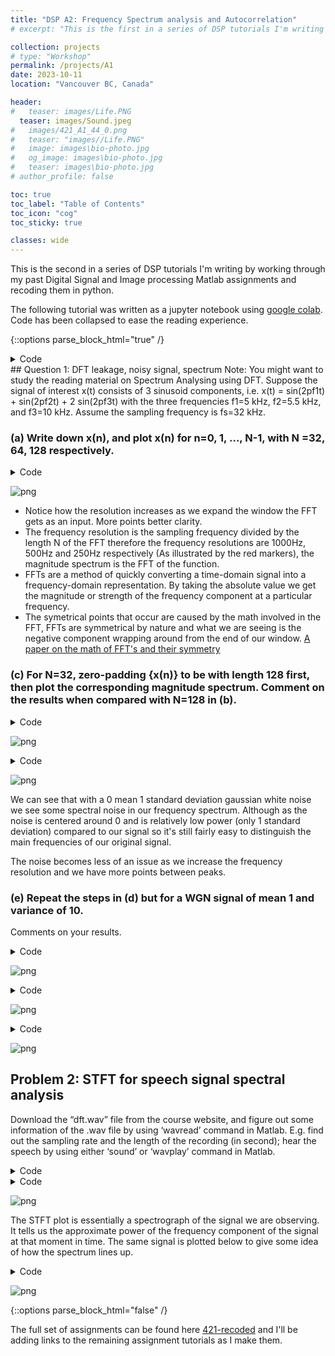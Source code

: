 ```yaml
---
title: "DSP A2: Frequency Spectrum analysis and Autocorrelation"
# excerpt: "This is the first in a series of DSP tutorials I'm writing by working through my past Digital Signal and Image processing course work and "

collection: projects
# type: "Workshop"
permalink: /projects/A1
date: 2023-10-11
location: "Vancouver BC, Canada"

header:
#   teaser: images/Life.PNG
  teaser: images/Sound.jpeg
#   images/421_A1_44_0.png
#   teaser: "images//Life.PNG"
#   image: images\bio-photo.jpg
#   og_image: images\bio-photo.jpg
#   teaser: images\bio-photo.jpg
# author_profile: false

toc: true
toc_label: "Table of Contents"
toc_icon: "cog"
toc_sticky: true

classes: wide
---
```

This is the second in a series of DSP tutorials I'm writing by working through my past Digital Signal and Image processing Matlab assignments and recoding them in python.

The following tutorial was written as a jupyter notebook using [google colab](https://colab.research.google.com/). Code has been collapsed to ease the reading experience.

{::options parse_block_html="true" /}
<details><summary markdown="span">Code</summary>
```python
from google.colab import drive
drive.mount("/content/gdrive", force_remount=True)
```
    Mounted at /content/gdrive
    

```python
import numpy as np
import matplotlib.pyplot as plt
import math
```
</details>
## Question 1: DFT leakage, noisy signal, spectrum
Note: You might want to study the reading material on Spectrum Analysing using DFT.
Suppose the signal of interest x(t) consists of 3 sinusoid components, i.e.
x(t) = sin(2pf1t) + sin(2pf2t) + 2 sin(2pf3t) with the three frequencies f1=5 kHz, f2=5.5
kHz, and f3=10 kHz. Assume the sampling frequency is fs=32 kHz.


### (a) Write down x(n), and plot x(n) for n=0, 1, …, N-1, with N =32, 64, 128 respectively.


<details><summary markdown="span">Code</summary>
```python
# Define frequencies
f1 = 5000; f2 = 5500; f3 = 10000;
Fs = 32000;
# setting our sample times
ts = np.arange(0, 128*1/Fs, 1/Fs)
n = np.arange(0, 128, 1)

x_n = np.sin(2*np.pi*f1*ts) + np.sin(2*np.pi*f2*ts) + 2*np.sin(2*np.pi*f3*ts);

fig, ax = plt.subplots(3, 1, figsize=(10, 5), layout='constrained')
fig.suptitle('Signals')

ax[0].set_title('x(n) N=32', fontsize='medium')
ax[0].set_ylabel('y(n)')
ax[0].stem(n[0:32], x_n[0:32], basefmt = '')

ax[1].set_title('x(n) N=64', fontsize='medium')
ax[1].set_ylabel('y(n)')
ax[1].stem(n[0:64], x_n[0:64], basefmt = '')

ax[2].set_title('x(n) N=128', fontsize='medium')
ax[2].set_ylabel('y(n)')
ax[2].stem(n, x_n, basefmt = '')

plt.show()
```
</details>

![png](421_A2_files/421_A2_5_0.png)


### (b) What is the corresponding frequency resolution? For N=32, 64, and 128, plot the corresponding magnitude spectrums of {x(n)}.
Comment on the results.

<details><summary markdown="span">Code</summary>
```python
# setting out the ffts
y_n1 = np.abs(np.fft.fft(x_n[0:32]))
y_n2 = np.abs(np.fft.fft(x_n[0:64]))
y_n3 = np.abs(np.fft.fft(x_n))

# key step to make sure the frequencies of our FFT match up properly
f1 = n[0:32]*Fs/32
f2 = n[0:64]*Fs/64
f3 = n[0:128]*Fs/128

fig, ax = plt.subplots(3, 1, figsize=(10, 5), layout='constrained')
fig.suptitle('Signals')

ax[0].set_title('magnitude spectrum N = 32 ', fontsize='medium')
ax[0].set_ylabel('|{x(n)}|')
ax[0].set_xlabel('Frequency (Hz)')
ax[0].plot(f1, y_n1)
ax[0].plot(f1, np.zeros(32), '|r')

ax[1].set_title('magnitude spectrum N = 64', fontsize='medium')
ax[1].set_ylabel('|{x(n)}|')
ax[1].set_xlabel('Frequency (Hz)')
ax[1].plot(f2, y_n2)
ax[1].plot(f2, np.zeros(64), '|r')

ax[2].set_title('magnitude spectrum N = 128', fontsize='medium')
ax[2].set_ylabel('|{x(n)}|')
ax[2].set_xlabel('Frequency (Hz)')
ax[2].plot(f3, y_n3)
ax[2].plot(f3, np.zeros(128), '|r')

plt.show()
```
</details>

![png](421_A2_files/421_A2_7_0.png)


- Notice how the resolution increases as we expand the window the FFT gets as an input. More points better clarity.
-  The frequency resolution is the sampling frequency divided by the length N of the FFT therefore the frequency resolutions are 1000Hz, 500Hz and 250Hz respectively (As illustrated by the red markers), the magnitude spectrum is the FFT of the function. 
- FFTs are a method of quickly converting a time-domain signal into a frequency-domain representation. By taking the absolute value we get the magnitude or strength of the frequency component at a particular frequency.
- The symetrical points that occur are caused by the math involved in the FFT, FFTs are symmetrical by nature and what we are seeing is the negative component wrapping around from the end of our window.
[A paper on the math of FFT's and their symmetry](https://web.ece.ucsb.edu/Faculty/Rabiner/ece259/Reprints/144_FFT%20symmetry.pdf)


### (c) For N=32, zero-padding {x(n)} to be with length 128 first, then plot the corresponding magnitude spectrum. Comment on the results when compared with N=128 in (b).




<details><summary markdown="span">Code</summary>
```python
# setting out the ffts
y_n1 = np.abs(np.fft.fft(np.concatenate((x_n[0:32],np.zeros(96)))))
y_n3 = np.abs(np.fft.fft(x_n))

f3 = n[0:128]*Fs/128

fig, ax = plt.subplots(2, 1, figsize=(10, 3), layout='constrained')
fig.suptitle('Signals')

ax[0].set_title('Magnitude spectrum N = 32, zero padded to 128 ', fontsize='medium')
ax[0].set_ylabel('|{x(n)}|')
ax[0].set_xlabel('Frequency (kHz)')
ax[0].plot(f3, y_n1)
ax[0].plot(f3, np.zeros(128), '|r')

ax[1].set_title('Magnitude spectrum N = 128', fontsize='medium')
ax[1].set_ylabel('|{x(n)}|')
ax[1].set_xlabel('Frequency (kHz)')
ax[1].plot(f3, y_n3)
ax[1].plot(f3, np.zeros(128), '|r')

plt.show()
```
</details>

![png](421_A2_files/421_A2_10_0.png)


With zero padding we get an artificially higher resolution.

[zero padding extra reading](https://www.bitweenie.com/listings/fft-zero-padding/)

### (d) Study the effects of Gaussian white noise (WGN).
Generate a zero-mean white Gaussian noise sequence (use ‘randn’ in Matlab) with variance 1. For N=32, plot the noise sequence, the signal sequence of (a), and the result of adding the two signals.
Repeat (a) and (b) by using the above noisy signal.

<details><summary markdown="span">Code</summary>
```python
# Define frequencies
f1 = 5000; f2 = 5500; f3 = 10000;
Fs = 32000;
# setting our sample times
ts = np.arange(0, 128*1/Fs, 1/Fs)
n = np.arange(0, 128, 1)

noise = np.random.normal(0, 1, size=128)
x_n = np.sin(2*np.pi*f1*ts) + np.sin(2*np.pi*f2*ts) + 2*np.sin(2*np.pi*f3*ts);
noisy_x_n = x_n + noise

fig, ax = plt.subplots(3, 1, figsize=(10, 5), layout='constrained')
fig.suptitle('Signals')

ax[0].set_title('Gaussian noise 0 mean 1 std', fontsize='medium')
ax[0].set_ylabel('y(n)')
ax[0].stem(n[0:32], noise[0:32], 'r', basefmt = '')

ax[1].set_title('Original signal', fontsize='medium')
ax[1].set_ylabel('y(n)')
ax[1].stem(n[0:32], x_n[0:32], basefmt = '')

ax[2].set_title('Signal + Noise', fontsize='medium')
ax[2].set_ylabel('y(n)')
ax[2].stem(n[0:32], noisy_x_n[0:32], 'm', basefmt = '')

plt.show()


```
</details>

![png](421_A2_files/421_A2_14_0.png)


<details><summary markdown="span">Code</summary>
```python
fig, ax = plt.subplots(3, 1, figsize=(10, 5), layout='constrained')
fig.suptitle('Signals')

ax[0].set_title('Noisy x(n) N=32', fontsize='medium')
ax[0].set_ylabel('y(n)')
ax[0].stem(n[0:32], noisy_x_n[0:32], 'm', basefmt = '')

ax[1].set_title('Noisy x(n) N=64', fontsize='medium')
ax[1].set_ylabel('y(n)')
ax[1].stem(n[0:64], noisy_x_n[0:64], 'm', basefmt = '')

ax[2].set_title('Noisy x(n) N=128', fontsize='medium')
ax[2].set_ylabel('y(n)')
ax[2].stem(n, noisy_x_n, 'm', basefmt = '')

plt.show()
```
</details>

![png](421_A2_files/421_A2_15_0.png)


<details><summary markdown="span">Code</summary>
```python
# setting out the ffts
y_n1 = np.abs(np.fft.fft(noisy_x_n[0:32]))
y_n2 = np.abs(np.fft.fft(noisy_x_n[0:64]))
y_n3 = np.abs(np.fft.fft(noisy_x_n))

# key step to make sure the frequencies of our FFT match up properly
f1 = n[0:32]*Fs/32
f2 = n[0:64]*Fs/64
f3 = n[0:128]*Fs/128

fig, ax = plt.subplots(3, 1, figsize=(10, 5), layout='constrained')
fig.suptitle('Signals with 0 mean 1 std Gaussian noise')

ax[0].set_title('Magnitude spectrum N = 32 ', fontsize='medium')
ax[0].set_ylabel('|{x(n)}|')
ax[0].set_xlabel('Frequency (Hz)')
ax[0].plot(f1, y_n1)
ax[0].plot(f1, np.zeros(32), '|r')

ax[1].set_title('Magnitude spectrum N = 64', fontsize='medium')
ax[1].set_ylabel('|{x(n)}|')
ax[1].set_xlabel('Frequency (Hz)')
ax[1].plot(f2, y_n2)
ax[1].plot(f2, np.zeros(64), '|r')

ax[2].set_title('Magnitude spectrum N = 128', fontsize='medium')
ax[2].set_ylabel('|{x(n)}|')
ax[2].set_xlabel('Frequency (Hz)')
ax[2].plot(f3, y_n3)
ax[2].plot(f3, np.zeros(128), '|r')

plt.show()
```
</details>

![png](421_A2_files/421_A2_16_0.png)


We can see that with a 0 mean 1 standard deviation gaussian white noise we see some spectral noise in our frequency spectrum. Although as the noise is centered around 0 and is relatively low power (only 1 standard deviation) compared to our signal so it's still fairly easy to distinguish the main frequencies of our original signal.

The noise becomes less of an issue as we increase the frequency resolution and we have more points between peaks.

### (e) Repeat the steps in (d) but for a WGN signal of mean 1 and variance of 10.
Comments on your results.

<details><summary markdown="span">Code</summary>
```python
# Define frequencies
f1 = 5000; f2 = 5500; f3 = 10000;
Fs = 32000;
# setting our sample times
ts = np.arange(0, 128*1/Fs, 1/Fs)
n = np.arange(0, 128, 1)

noise = np.random.normal(1, 10, size=128)
x_n = np.sin(2*np.pi*f1*ts) + np.sin(2*np.pi*f2*ts) + 2*np.sin(2*np.pi*f3*ts);
noisy_x_n = x_n + noise

fig, ax = plt.subplots(3, 1, figsize=(10, 5), layout='constrained')
fig.suptitle('Signals')

ax[0].set_title('Gaussian noise 1 mean 10 std', fontsize='medium')
ax[0].set_ylabel('y(n)')
ax[0].stem(n[0:32], noise[0:32], 'r', basefmt = '')

ax[1].set_title('Original signal', fontsize='medium')
ax[1].set_ylabel('y(n)')
ax[1].stem(n[0:32], x_n[0:32], basefmt = '')

ax[2].set_title('Signal + Noise', fontsize='medium')
ax[2].set_ylabel('y(n)')
ax[2].stem(n[0:32], noisy_x_n[0:32], 'm', basefmt = '')

plt.show()


```
</details>

![png](421_A2_files/421_A2_19_0.png)


<details><summary markdown="span">Code</summary>
```python
fig, ax = plt.subplots(3, 1, figsize=(10, 5), layout='constrained')
fig.suptitle('Signals')

ax[0].set_title('Noisy x(n) N=32', fontsize='medium')
ax[0].set_ylabel('y(n)')
ax[0].stem(n[0:32], noisy_x_n[0:32], 'm', basefmt = '')

ax[1].set_title('Noisy x(n) N=64', fontsize='medium')
ax[1].set_ylabel('y(n)')
ax[1].stem(n[0:64], noisy_x_n[0:64], 'm', basefmt = '')

ax[2].set_title('Noisy x(n) N=128', fontsize='medium')
ax[2].set_ylabel('y(n)')
ax[2].stem(n, noisy_x_n, 'm', basefmt = '')

plt.show()
```
</details>

![png](421_A2_files/421_A2_20_0.png)


<details><summary markdown="span">Code</summary>
```python
# setting out the ffts
y_n1 = np.abs(np.fft.fft(noisy_x_n[0:32]))
y_n2 = np.abs(np.fft.fft(noisy_x_n[0:64]))
y_n3 = np.abs(np.fft.fft(noisy_x_n))

# key step to make sure the frequencies of our FFT match up properly
f1 = n[0:32]*Fs/32
f2 = n[0:64]*Fs/64
f3 = n[0:128]*Fs/128

fig, ax = plt.subplots(3, 1, figsize=(10, 5), layout='constrained')
fig.suptitle('Signals with 1 mean 10 std Gaussian noise')

ax[0].set_title('Magnitude spectrum N = 32 ', fontsize='medium')
ax[0].set_ylabel('|{x(n)}|')
ax[0].set_xlabel('Frequency (Hz)')
ax[0].plot(f1, y_n1)
ax[0].plot(f1, np.zeros(32), '|r')

ax[1].set_title('Magnitude spectrum N = 64', fontsize='medium')
ax[1].set_ylabel('|{x(n)}|')
ax[1].set_xlabel('Frequency (Hz)')
ax[1].plot(f2, y_n2)
ax[1].plot(f2, np.zeros(64), '|r')

ax[2].set_title('Magnitude spectrum N = 128', fontsize='medium')
ax[2].set_ylabel('|{x(n)}|')
ax[2].set_xlabel('Frequency (Hz)')
ax[2].plot(f3, y_n3)
ax[2].plot(f3, np.zeros(128), '|r')

plt.show()
```
</details>

![png](421_A2_files/421_A2_21_0.png)


Now that the average power of our noise is much higher it is much harder to distinguish our original signal from the noise. Even at a high resolution we have considerable noise because the average of our Gaussian noise is at 1 and our Gaussian noise is on average 10x stronger than our signal.

### (f) For the noisy signal as in (d) with N= 64 and 128, study the effects of different windows (e.g., Hamming, Hann and Blackman). Comments on your results.


So the main idea with windowing is that the math used for Fourier transforms assumes a function that goes to infinity where in practice we're using signals of finite lengths. Because of this we get a discontinuity at the end of our data sampling resulting in noise in our power spectrum calculations. To mitigate that we apply a window to our data which gives weight to our data depending on how close it is to the discontinuity.

That is why our Hann. Hamming, and Blackman windows appear to go to 0 at the start and end of the window and reach 1 at the center of the window. The plots below show how our data looks once we scale the samples by our windows.

<details><summary markdown="span">Code</summary>
```python
Hann = np.hanning(128)
Blackman = np.blackman(128)
Hamming = np.hamming(128)
# Define frequencies
f1 = 5000; f2 = 5500; f3 = 10000;
Fs = 32000;
# setting our sample times
ts = np.arange(0, 128*1/Fs, 1/Fs)
n = np.arange(0, 128, 1)
n = n[0:128]*Fs/128

noise = np.random.normal(0, 1, size=128)
x_n = np.sin(2*np.pi*f1*ts) + np.sin(2*np.pi*f2*ts) + 2*np.sin(2*np.pi*f3*ts);
noisy_x_n = x_n + noise

y_n1 = np.abs(np.fft.fft(noisy_x_n*Hann))
y_n2 = np.abs(np.fft.fft(noisy_x_n*Blackman))
y_n3 = np.abs(np.fft.fft(noisy_x_n*Hamming))


fig, ax = plt.subplots(3, 2, figsize=(12, 9), layout='constrained')
fig.suptitle('Signals for N = 128')

ax[0][0].set_title('noisy Signal with Hann Window', fontsize='medium')
ax[0][0].set_ylabel('y(n)')
ax[0][0].plot(noisy_x_n*Hann)
ax[0][0].plot(Hann)

ax[1][0].set_title('noisy Signal with Blackman Window', fontsize='medium')
ax[1][0].set_ylabel('y(n)')
ax[1][0].plot(noisy_x_n*Blackman)
ax[1][0].plot(Hann)

ax[2][0].set_title('noisy Signal with Hamming Window', fontsize='medium')
ax[2][0].set_ylabel('y(n)')
ax[2][0].plot(noisy_x_n*Hamming)
ax[2][0].plot(Hann)

ax[0][1].set_title('Magnitude spectrum Hann', fontsize='medium')
ax[0][1].set_ylabel('|{x(n)}|')
ax[0][1].set_xlabel('Frequency (Hz)')
ax[0][1].plot(n, y_n1)
ax[0][1].plot(n, np.zeros(128), '|r')

ax[1][1].set_title('Magnitude spectrum Blackman', fontsize='medium')
ax[1][1].set_ylabel('|{x(n)}|')
ax[1][1].set_xlabel('Frequency (Hz)')
ax[1][1].plot(n, y_n2)
ax[1][1].plot(n, np.zeros(128), '|r')

ax[2][1].set_title('Magnitude spectrum Hamming', fontsize='medium')
ax[2][1].set_ylabel('|{x(n)}|')
ax[2][1].set_xlabel('Frequency (Hz)')
ax[2][1].plot(n, y_n3)
ax[2][1].plot(n, np.zeros(128), '|r')

plt.show()
```
</details>

![png](421_A2_files/421_A2_25_0.png)


<details><summary markdown="span">Code</summary>
```python
# Define frequencies
f1 = 5000; f2 = 5500; f3 = 10000;
Fs = 32000;
# setting our sample times
ts = np.arange(0, 128*1/Fs, 1/Fs)
n = np.arange(0, 128, 1)
n1 = n[0:128]*Fs/128
n2 = n[0:64]*Fs/64

noise = np.random.normal(0, 1, size=128)
x_n = np.sin(2*np.pi*f1*ts) + np.sin(2*np.pi*f2*ts) + 2*np.sin(2*np.pi*f3*ts);
noisy_x_n = x_n + noise


y_n1 = np.abs(np.fft.fft(noisy_x_n*np.hanning(128)))
y_n2 = np.abs(np.fft.fft(noisy_x_n*np.blackman(128)))
y_n3 = np.abs(np.fft.fft(noisy_x_n*np.hamming(128)))

y_n4 = np.abs(np.fft.fft(noisy_x_n[0:64]*np.hanning(64)))
y_n5 = np.abs(np.fft.fft(noisy_x_n[0:64]*np.blackman(64)))
y_n6 = np.abs(np.fft.fft(noisy_x_n[0:64]*np.hamming(64)))

fig, ax = plt.subplots(2, 1, figsize=(12, 9), layout='constrained')
fig.suptitle('Signals for N = 128')

ax[0].set_title('Magnitude spectrums N=128', fontsize='medium')
ax[0].set_ylabel('|{x(n)}|')
ax[0].set_xlabel('Frequency (Hz)')
ax[0].plot(n1, y_n1, label= "Hann")
ax[0].plot(n1, y_n2, label= "Blackman")
ax[0].plot(n1, y_n3, label= "Hamming")
# ax[0].plot(n, np.zeros(128), '|r')
ax[0].legend()

ax[1].set_title('Magnitude spectrums N=64', fontsize='medium')
ax[1].set_ylabel('|{x(n)}|')
ax[1].set_xlabel('Frequency (Hz)')
ax[1].plot(n2, y_n4, label= "Hann")
ax[1].plot(n2, y_n5, label= "Blackman")
ax[1].plot(n2, y_n6, label= "Hamming")
# ax[1].plot(n[0:64], np.zeros(64), '|r')
ax[1].legend()
plt.show()
```
</details>

![png](421_A2_files/421_A2_26_0.png)


The 3 windows lead to very similar results in the frequency spectrum. Some notable differences between the 3 would be how the Blackman window has much smoother, rounded peaks and an overall lower magnitude than the other 2 windows. The Hamming window has very high sharp peaks and an overall higher magnitude. The Hann window is a nice inbetween.

<details><summary markdown="span">Code</summary>
```python
fig, ax = plt.subplots(1, 1, figsize=(6, 3), layout='constrained')
fig.suptitle('Windows')

ax.plot(Hann, label="Hann")
ax.plot(Blackman, label="Blackman")
ax.plot(Hamming, label="Hamming")
# ax.set_title("Windows")
ax.set_ylabel("Amplitude")
ax.set_xlabel("Sample")
ax.legend()

plt.show()
```
</details>

![png](421_A2_files/421_A2_28_0.png)


## Problem 2: STFT for speech signal spectral analysis
Download the “dft.wav” file from the course website, and figure out some information of the .wav file by using ‘wavread’ command in Matlab. E.g. find out the sampling rate and the length of the recording (in second); hear the speech by using either ‘sound’ or ‘wavplay’ command in Matlab.


<details><summary markdown="span">Code</summary>
```python
import scipy.io
import scipy.signal
import numpy.ma as ma

# Load MATLAB file
word_sample = scipy.io.loadmat('/content/gdrive/MyDrive/Colab Notebooks/Colab data/wordSample.mat')
Fs, data = scipy.io.wavfile.read('/content/gdrive/MyDrive/Colab Notebooks/Colab data/dft.wav')
# Python reads the data out as a 16 Bit integer instead of a 32-bit floating point so we need to normalize our data between 1 and -1 by dividing by 32768 (2^15)
data = data/32768

```
</details>
### (a) Demonstrate the time and frequency domain representations of the speech signals.
Download the data file ‘wordSample.mat’, which is part of the above speech data
with the same sampling rate, and load it into Matlab (e.g. load wordSample.mat).
Plot the data, plot the autocorrelation sequence.


<details><summary markdown="span">Code</summary>
```python
acor = np.correlate(data, data, 'full')

ts = np.arange(0, len(data)/Fs, 1/Fs)
```
</details>
<details><summary markdown="span">Code</summary>
```python
fig, ax = plt.subplots(4, 1, figsize=(15, 9), layout='constrained')
# fig.suptitle('Signals for N = 128')

ax[0].set_title('Dft.wav signal', fontsize='medium')
ax[0].set_xlabel('Time (s)')
ax[0].plot(ts, data)

ax[1].set_title('wordsample.mat data', fontsize='medium')
ax[1].set_xlabel('Samples')
ax[1].plot(word_sample['yy'])

ax[2].set_title('Autocorrelation Sequence Half', fontsize='medium')
ax[2].set_xlabel('Time (s)')
ax[2].plot(ts, acor[len(data)-1:])

ax[3].set_title('Full Autocorrelation Sequence', fontsize='medium')
ax[3].set_xlabel('Samples')
ax[3].plot(acor)
plt.show()


```
</details>

![png](421_A2_files/421_A2_33_0.png)


The autocorrelation sequence of a sound is symmetrical so when observing it we only really need to look at 1 half of it.
From what i understand we are able to use the autocorrelation sequence to derive pitch in sound. Since autocorrelation finds repeated patterns within a signal


Some useful links to describe why the autocorrelation of a sound signal is useful:
- [dsp stack exchange](https://dsp.stackexchange.com/questions/386/autocorrelation-in-audio-analysis)
- [autocorrelation tutorial](https://musicinformationretrieval.com/autocorrelation.html#:~:text=The%20autocorrelation%20is%20used%20to,pitch%20in%20a%20musical%20signal.)

### (b) Plot the STFT-based time-varying spectrum of the speech signal, using the data in ‘wordSample.mat’.
Make the window length (i.e. the length of each segment) to be 22.5 milliseconds (i.e. the window length N=Fs*22.5/1000).

<details><summary markdown="span">Code</summary>
```python
N = Fs*22.5/1000
f, t, Zxx = scipy.signal.stft(np.transpose(word_sample['yy']), Fs, nperseg=round(N), scaling='spectrum')
pc = plt.pcolormesh(t, f, np.abs(Zxx[0]), shading='gouraud', cmap='Spectral')
plt.title('STFT Magnitude')
plt.ylabel('Frequency [Hz]')
plt.xlabel('Time [sec]')
fig.colorbar(pc)

plt.show()
```
</details>

![png](421_A2_files/421_A2_36_0.png)


The STFT plot is essentially a spectrograph of the signal we are observing. It tells us the approximate power of the frequency component of the signal at that moment in time. The same signal is plotted below to give some idea of how the spectrum lines up.

<details><summary markdown="span">Code</summary>
```python

plt.title('wordsample.mat data', fontsize='medium')
plt.xlabel('Time [sec]')
plt.ylabel('Magnitude')
plt.plot(ts[0:len(word_sample['yy'])], word_sample['yy'])

```
</details>


![png](421_A2_files/421_A2_38_1.png)


# Appendix

<details><summary markdown="span">Code</summary>
```python
# Define frequencies
f1 = 5000; f2 = 5500; f3 = 10000;
Fs = 32000;
t = np.arange(0, 127*1/Fs, 0.05/Fs)
y = np.sin(2*np.pi*f1*t) + np.sin(2*np.pi*f2*t) + 2*np.sin(2*np.pi*f3*t);
y1 = np.sin(2*np.pi*f1*t);
y2 = np.sin(2*np.pi*f2*t);
y3 = 2*np.sin(2*np.pi*f3*t);


fig, ax = plt.subplots(2, 1, figsize=(10, 5), layout='constrained')
fig.suptitle('Signals')

# ax.set_title('x(n) N=128', fontsize='medium')
# ax.set_ylabel('y(n)')
ax[0].plot(t, y)

ax[1].plot(t, y1)
ax[1].plot(t, y2)
ax[1].plot(t, y3)



plt.show()
```
</details>

![png](421_A2_files/421_A2_40_0.png)



{::options parse_block_html="false" /}

The full set of assignments can be found here [421-recoded](https://github.com/amunwes/421-recoded/tree/main) and I'll be adding links to the remaining assignment tutorials as I make them.